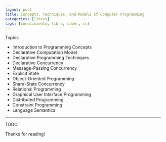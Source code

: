 ```yaml
---
layout: post
title: Concepts, Techniques, and Models of Computer Programming
categories: [libros]
tags: [conocimiento, libro, saber, cs]
---
```


<!--Resumen-->

Topics 

- Introduction to Programming Concepts
- Declarative Computation Model
- Declarative Programming Techniques
- Declarative Concurrency
- Message-Passing Concurrency
- Explicit State
- Object-Oriented Programming
- Share-State Concurrency
- Relational Programming
- Graphical User Interface Programming
- Distributed Programming
- Constraint Programming
- Language Semantics
---

<!--more-->
TODO
  
Thanks for reading!